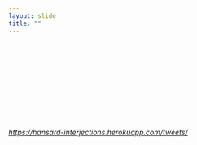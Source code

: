 ```yaml
---
layout: slide
title: ""
---
```


<section>
<iframe class="stretch" frameborder="0" scrolling="yes" data-src="https://hansard-interjections.herokuapp.com/tweets/"></iframe>

<h6><a class="external" href="https://hansard-interjections.herokuapp.com/tweets/">https://hansard-interjections.herokuapp.com/tweets/</a></h6>
</section>

